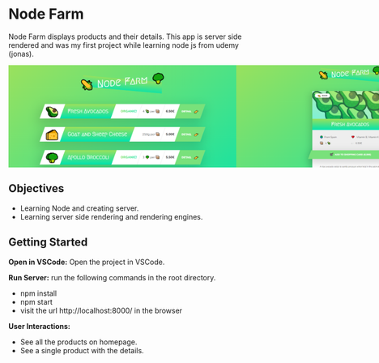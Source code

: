 # Node Farm

Node Farm displays products and their details. This app is server side rendered and was my first project while learning node js from udemy (jonas).

<div style="display:flex;">
<img src="screenshots/Capture.PNG" alt="Screenshot" width="450" >
<img src="screenshots/Capture2.PNG" alt="Screenshot" width="450" >
</div>

## Objectives

- Learning Node and creating server.
- Learning server side rendering and rendering engines.

## Getting Started

**Open in VSCode:**
Open the project in VSCode.

**Run Server:**
run the following commands in the root directory.

- npm install
- npm start
- visit the url http://localhost:8000/ in the browser

**User Interactions:**

- See all the products on homepage.
- See a single product with the details.
